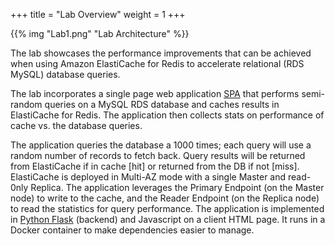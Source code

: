 +++
title = "Lab Overview"
weight = 1
+++

{{% img "Lab1.png" "Lab Architecture" %}}

The lab showcases the performance improvements that can be achieved when using Amazon ElastiCache for Redis to accelerate relational (RDS MySQL) database queries.

The lab incorporates  a single page web application [SPA](https://en.wikipedia.org/wiki/Single-page_application) that performs semi-random queries on a MySQL RDS database and caches results in  ElastiCache for Redis. The application then collects stats on performance of cache vs. the database queries. 

The application queries the database a 1000 times; each query will use a random number of records to fetch back. Query results will be returned from ElastiCache if in cache [hit] or returned from the DB if not [miss].  ElastiCache is deployed in Multi-AZ mode with a single Master and read-0nly Replica.  The application leverages the Primary Endpoint (on the Master node) to write to the cache, and the Reader Endpoint (on the Replica node) to read the statistics for query performance. 
The application is implemented in [Python Flask](https://www.fullstackpython.com/flask.html) (backend) and Javascript on a client HTML page. It runs in a Docker container to make dependencies easier to manage.


